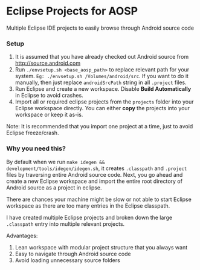 # Eclipse Projects for AOSP
Multiple Eclipse IDE projects to easily browse through Android source code


### Setup


1. It is assumed that you have already checked out Android source from http://source.android.com
2. Run `./envsetup.sh <base_aosp_path>` to replace relevant path for your system. 
`Eg: ./envsetup.sh /Volumes/android/src`. If you want to do it manually, then just replace `androidSrcPath` string in all `.project` files. 
3. Run Eclipse and create a new workspace. Disable **Build Automatically** in Eclipse to avoid crashes.
4. Import all or required eclipse projects from the `projects` folder into your Eclipse workspace directly. You can either **copy** the projects into your workspace or keep it as-is. 

Note: It is recommended that you import one project at a time, just to avoid Eclipse freeze/crash.


### Why you need this? 

By default when we run `make idegen && development/tools/idegen/idegen.sh`, it creates `.classpath` and `.project` files by traversing entire Android source code. Next, you go ahead and create a new Eclipse workspace and import the entire root directory of Android source as a project in eclipse.

There are chances your machine might be slow or not able to start Eclipse workspace as there are too many entries in the Eclipse classpath. 

I have created multiple Eclipse projects and broken down the large `.classpath` entry into multiple relevant projects. 

Advantages:

1. Lean workspace with modular project structure that you always want
2. Easy to navigate through Android source code
3. Avoid loading unnecessary source folders



